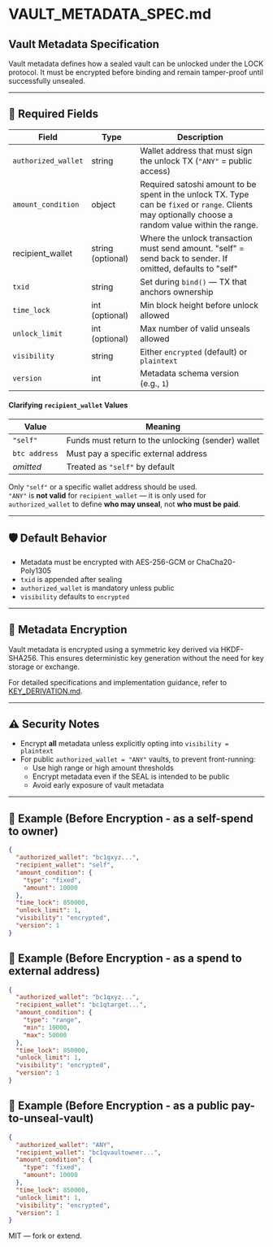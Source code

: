 # VAULT_METADATA_SPEC.md

## Vault Metadata Specification

Vault metadata defines how a sealed vault can be unlocked under the LOCK protocol. It must be encrypted before binding and remain tamper-proof until successfully unsealed.

---

## 🔐 Required Fields

| Field | Type | Description |
|-------|------|-------------|
| `authorized_wallet` | string | Wallet address that must sign the unlock TX (`"ANY"` = public access) |
| `amount_condition` | object | Required satoshi amount to be spent in the unlock TX. Type can be `fixed` or `range`. Clients may optionally choose a random value within the range. |
| recipient_wallet | string (optional) | Where the unlock transaction must send amount. "self" = send back to sender. If omitted, defaults to "self" |
| `txid` | string | Set during `bind()` — TX that anchors ownership |
| `time_lock` | int (optional) | Min block height before unlock allowed |
| `unlock_limit` | int (optional) | Max number of valid unseals allowed |
| `visibility` | string | Either `encrypted` (default) or `plaintext` |
| `version` | int | Metadata schema version (e.g., `1`) |

#### Clarifying `recipient_wallet` Values

| Value         | Meaning                                              |
|---------------|------------------------------------------------------|
| `"self"`      | Funds must return to the unlocking (sender) wallet   |
| `btc address` | Must pay a specific external address                 |
| _omitted_     | Treated as `"self"` by default                       |

Only `"self"` or a specific wallet address should be used.  
`"ANY"` is **not valid** for `recipient_wallet` — it is only used for `authorized_wallet` to define **who may unseal**, not **who must be paid**.

---

## 🛡️ Default Behavior

- Metadata must be encrypted with AES-256-GCM or ChaCha20-Poly1305
- `txid` is appended after sealing
- `authorized_wallet` is mandatory unless public
- `visibility` defaults to `encrypted`

---

## 🔐 Metadata Encryption

Vault metadata is encrypted using a symmetric key derived via HKDF-SHA256. This ensures deterministic key generation without the need for key storage or exchange.

For detailed specifications and implementation guidance, refer to [KEY_DERIVATION.md](./KEY_DERIVATION.md).

---

## ⚠️ Security Notes

- Encrypt **all** metadata unless explicitly opting into `visibility = plaintext`
- For public `authorized_wallet = "ANY"` vaults, to prevent front-running:
  - Use high range or high amount thresholds
  - Encrypt metadata even if the SEAL is intended to be public
  - Avoid early exposure of vault metadata

---

## 🔁 Example (Before Encryption - as a self-spend to owner)

```json
{
  "authorized_wallet": "bc1qxyz...",
  "recipient_wallet": "self",
  "amount_condition": {
    "type": "fixed",
    "amount": 10000
  },
  "time_lock": 850000,
  "unlock_limit": 1,
  "visibility": "encrypted",
  "version": 1
}
```

## 🔁 Example (Before Encryption - as a spend to external address)

```json
{
  "authorized_wallet": "bc1qxyz...",
  "recipient_wallet": "bc1qtarget...",
  "amount_condition": {
    "type": "range",
    "min": 10000,
    "max": 50000
  },
  "time_lock": 850000,
  "unlock_limit": 1,
  "visibility": "encrypted",
  "version": 1
}
```

## 🔁 Example (Before Encryption - as a public pay-to-unseal-vault)

```json
{
  "authorized_wallet": "ANY",
  "recipient_wallet": "bc1qvaultowner...",
  "amount_condition": {
    "type": "fixed",
    "amount": 10000
  },
  "time_lock": 850000,
  "unlock_limit": 1,
  "visibility": "encrypted",
  "version": 1
}
```

MIT — fork or extend.
